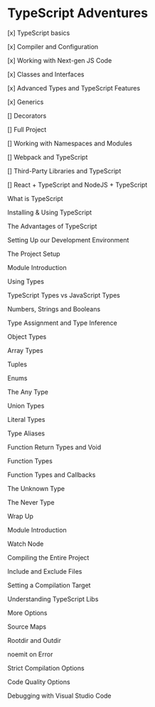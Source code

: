 # TypeScript Adventures

[x] TypeScript basics

[x] Compiler and Configuration

[x] Working with Next-gen JS Code

[x] Classes and Interfaces

[x] Advanced Types and TypeScript Features

[x] Generics

[] Decorators

[] Full Project

[] Working with Namespaces and Modules

[] Webpack and TypeScript

[] Third-Party Libraries and TypeScript

[] React + TypeScript and NodeJS + TypeScript

What is TypeScript

Installing & Using TypeScript

The Advantages of TypeScript

Setting Up our Development Environment

The Project Setup

Module Introduction

Using Types

TypeScript Types vs JavaScript Types

Numbers, Strings and Booleans

Type Assignment and Type Inference

Object Types

Array Types

Tuples

Enums

The Any Type

Union Types

Literal Types

Type Aliases

Function Return Types and Void

Function Types

Function Types and Callbacks

The Unknown Type

The Never Type

Wrap Up

Module Introduction

Watch Node

Compiling the Entire Project

Include and Exclude Files

Setting a Compilation Target

Understanding TypeScript Libs

More Options

Source Maps

Rootdir and Outdir

noemit on Error

Strict Compilation Options

Code Quality Options

Debugging with Visual Studio Code
